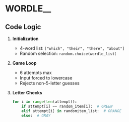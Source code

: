 # WORDLE__

## Code Logic

1. **Initialization**  
   - 4-word list: `["which", "their", "there", "about"]`  
   - Random selection: `random.choice(wordle_list)`

2. **Game Loop**  
   - 6 attempts max  
   - Input forced to lowercase  
   - Rejects non-5-letter guesses  

3. **Letter Checks**  
   ```python
   for i in range(len(attempt)):
       if attempt[i] == random_item[i]:  # GREEN
       elif attempt[i] in randomitem_list:  # ORANGE
       else:  # GRAY
